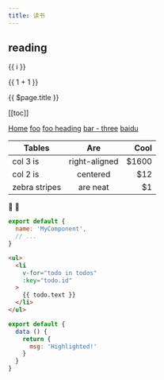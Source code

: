 ```yaml
---
title: 读书
---
```

## reading
<span v-for="i in 3">{{ i }} </span>

{{ 1 + 1 }}

{{ $page.title }}

[[toc]]

[Home](/) <!-- 跳转到根部的 README.md -->
[foo](/foo/) <!-- 跳转到 foo 文件夹的 index.html -->
[foo heading](./#heading) <!-- 跳转到 foo/index.html 的特定标题位置 -->
[bar - three](../bar/three.md) <!-- 具体文件可以使用 .md 结尾（推荐） -->
[baidu](http://192.168.6.114:8081/sass-identity-demo-front/company/verify?type=legal-auth)

| Tables        | Are           | Cool  |
| ------------- |:-------------:| -----:|
| col 3 is      | right-aligned | $1600 |
| col 2 is      | centered      |   $12 |
| zebra stripes | are neat      |    $1 |

:tada: :100:

``` js
export default {
  name: 'MyComponent',
  // ...
}
```

``` html
<ul>
  <li
    v-for="todo in todos"
    :key="todo.id"
  >
    {{ todo.text }}
  </li>
</ul>
```

``` js {4,7,9}
export default {
  data () {
    return {
      msg: 'Highlighted!'
    }
  }
}
```